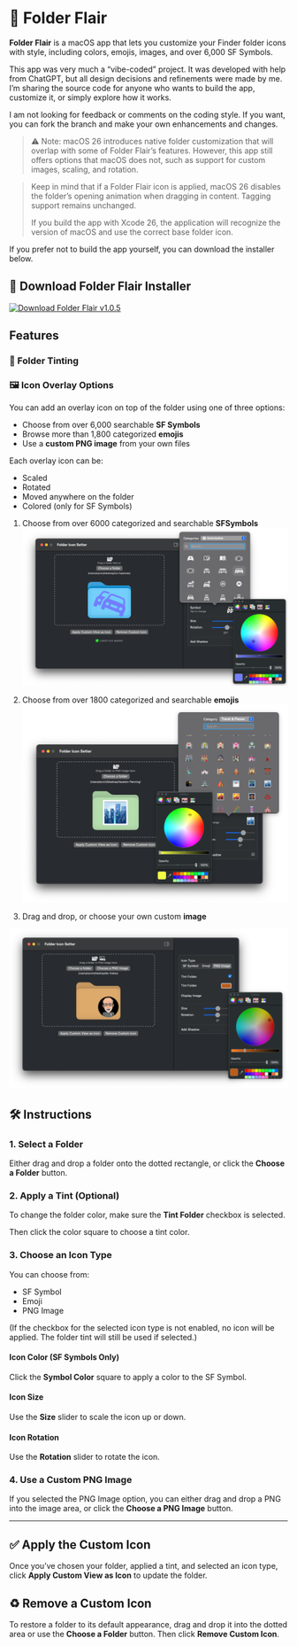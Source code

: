 # **📁 Folder Flair**

**Folder Flair** is a macOS app that lets you customize your Finder folder icons with style, including colors, emojis, images, and over 6,000 SF Symbols.

This app was very much a “vibe-coded” project. It was developed with help from ChatGPT, but all design decisions and refinements were made by me. I’m sharing the source code for anyone who wants to build the app, customize it, or simply explore how it works.

I am not looking for feedback or comments on the coding style.  If you want, you can fork the branch and make your own enhancements and changes.

> ⚠️ Note: macOS 26 introduces native folder customization that will overlap with some of Folder Flair’s features. However, this app still offers options that macOS does not, such as support for custom images, scaling, and rotation.

> Keep in mind that if a Folder Flair icon is applied, macOS 26 disables the folder’s opening animation when dragging in content. Tagging support remains unchanged.
>
> If you build the app with Xcode 26, the application will recognize the version of macOS and use the correct base folder icon.

If you prefer not to build the app yourself, you can download the installer below.

## 🚀 Download Folder Flair Installer
[![Download Folder Flair v1.0.5](https://img.shields.io/badge/Download%20-v1.0.5-blue?logo=apple&logoColor=white)](https://github.com/StewartLynch/Folder-Flair/releases/download/v1.0.5/Folder.Flair.Install.dmg) 

## Features

### **🎨 Folder Tinting**

### **🖼 Icon Overlay Options**

You can add an overlay icon on top of the folder using one of three options:

- Choose from over 6,000 searchable **SF Symbols**
- Browse more than 1,800 categorized **emojis**
- Use a **custom PNG image** from your own files

Each overlay icon can be:

- Scaled
- Rotated
- Moved anywhere on the folder
- Colored (only for SF Symbols)

1. Choose from over 6000 categorized and searchable **SFSymbols**
   ![SFSymbol](assets/SFSymbol.png)

2. Choose from over 1800 categorized and searchable **emojis**
   ![Emoji](assets/Emoji.png)

3. Drag and drop, or choose your own custom  **image**

![Image](assets/Image.png)

## **🛠 Instructions**

### **1. Select a Folder**

Either drag and drop a folder onto the dotted rectangle, or click the **Choose a Folder** button.

### **2. Apply a Tint (Optional)**

To change the folder color, make sure the **Tint Folder** checkbox is selected.

Then click the color square to choose a tint color.

### **3. Choose an Icon Type**

You can choose from:  

- SF Symbol
- Emoji
- PNG Image

(If the checkbox for the selected icon type is not enabled, no icon will be applied. The folder tint will still be used if selected.)

#### **Icon Color (SF Symbols Only)**

Click the **Symbol Color** square to apply a color to the SF Symbol.

#### **Icon Size**

Use the **Size** slider to scale the icon up or down.

#### **Icon Rotation**

Use the **Rotation** slider to rotate the icon.

### **4. Use a Custom PNG Image**

If you selected the PNG Image option, you can either drag and drop a PNG into the image area, or click the **Choose a PNG Image** button.

------

## **✅ Apply the Custom Icon**

Once you’ve chosen your folder, applied a tint, and selected an icon type, click **Apply Custom View as Icon** to update the folder.

## **♻️ Remove a Custom Icon**

To restore a folder to its default appearance, drag and drop it into the dotted area or use the **Choose a Folder** button. Then click **Remove Custom Icon**.

